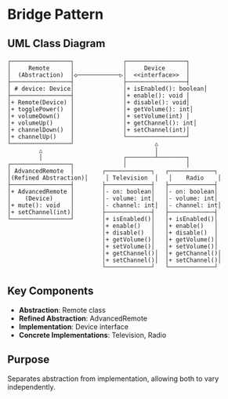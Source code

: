 # Bridge Pattern

## UML Class Diagram

```
┌─────────────────┐              ┌─────────────────┐
│     Remote      │              │     Device      │
│  (Abstraction)  │◇────────────▷│  <<interface>>  │
├─────────────────┤              ├─────────────────┤
│ # device: Device│              │+ isEnabled(): boolean│
├─────────────────┤              │+ enable(): void │
│+ Remote(Device) │              │+ disable(): void│
│+ togglePower()  │              │+ getVolume(): int│
│+ volumeDown()   │              │+ setVolume(int) │
│+ volumeUp()     │              │+ getChannel(): int│
│+ channelDown()  │              │+ setChannel(int)│
│+ channelUp()    │              └─────────────────┘
└─────────────────┘                       △
         △                                │
         │                       ┌────────┴────────┐
┌─────────────────┐              │                 │
│ AdvancedRemote  │        ┌─────────────┐   ┌─────────────┐
│(Refined Abstraction)│     │ Television  │   │    Radio    │
├─────────────────┤        ├─────────────┤   ├─────────────┤
│+ AdvancedRemote │        │- on: boolean│   │- on: boolean│
│    (Device)     │        │- volume: int│   │- volume: int│
│+ mute(): void   │        │- channel: int│  │- channel: int│
│+ setChannel(int)│        ├─────────────┤   ├─────────────┤
└─────────────────┘        │+ isEnabled()│   │+ isEnabled()│
                           │+ enable()   │   │+ enable()   │
                           │+ disable()  │   │+ disable()  │
                           │+ getVolume()│   │+ getVolume()│
                           │+ setVolume()│   │+ setVolume()│
                           │+ getChannel()│  │+ getChannel()│
                           │+ setChannel()│  │+ setChannel()│
                           └─────────────┘   └─────────────┘
```

## Key Components
- **Abstraction**: Remote class
- **Refined Abstraction**: AdvancedRemote
- **Implementation**: Device interface
- **Concrete Implementations**: Television, Radio

## Purpose
Separates abstraction from implementation, allowing both to vary independently.
